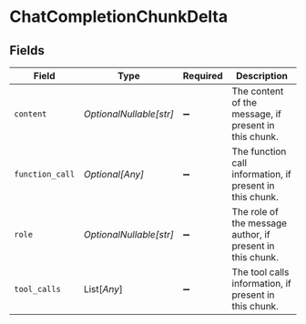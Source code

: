 # ChatCompletionChunkDelta


## Fields

| Field                                                     | Type                                                      | Required                                                  | Description                                               |
| --------------------------------------------------------- | --------------------------------------------------------- | --------------------------------------------------------- | --------------------------------------------------------- |
| `content`                                                 | *OptionalNullable[str]*                                   | :heavy_minus_sign:                                        | The content of the message, if present in this chunk.     |
| `function_call`                                           | *Optional[Any]*                                           | :heavy_minus_sign:                                        | The function call information, if present in this chunk.  |
| `role`                                                    | *OptionalNullable[str]*                                   | :heavy_minus_sign:                                        | The role of the message author, if present in this chunk. |
| `tool_calls`                                              | List[*Any*]                                               | :heavy_minus_sign:                                        | The tool calls information, if present in this chunk.     |